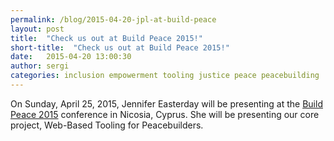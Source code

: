 ```yaml
---
permalink: /blog/2015-04-20-jpl-at-build-peace
layout: post
title:  "Check us out at Build Peace 2015!"
short-title:  "Check us out at Build Peace 2015!"
date:   2015-04-20 13:00:30
author: sergi
categories: inclusion empowerment tooling justice peace peacebuilding
---
```


On Sunday, April 25, 2015, Jennifer Easterday will be presenting at the [Build
Peace 2015](http://howtobuildpeace.org/program/) conference in Nicosia, Cyprus.
She will be presenting our core project, Web-Based Tooling for Peacebuilders.
